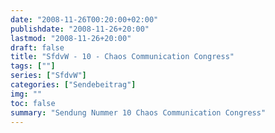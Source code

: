 ```yaml
---
date: "2008-11-26T00:20:00+02:00"
publishdate: "2008-11-26+20:00"
lastmod: "2008-11-26+20:00"
draft: false
title: "SfdvW - 10 - Chaos Communication Congress"
tags: [""]
series: ["SfdvW"]
categories: ["Sendebeitrag"]
img: ""
toc: false
summary: "Sendung Nummer 10 Chaos Communication Congress"
---
```


<div id="example"></div>
<script src="https://cdn.podlove.org/web-player/embed.js"></script>
<script>
  podlovePlayer('#example', '/blog/sfdvw10.json');
</script>

